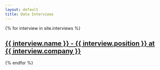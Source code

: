 ```yaml
---
layout: default
title: Data Interviews
---
```


{% for interview in site.interviews %}
  <div  style="direction: ltr">
  	
  
  <h2>
    <a href="{{ interview.url }}">
      {{ interview.name }} - {{ interview.position }} at {{ interview.company }}
    </a>
  </h2>
</div>
{% endfor %}